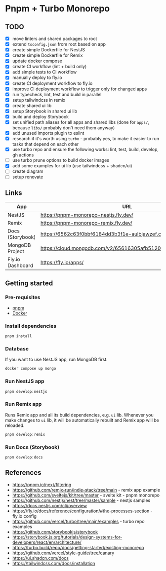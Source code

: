 # Pnpm + Turbo Monorepo

## TODO

- [x] move linters and shared packages to root
- [x] extend `tsconfig.json` from root based on app
- [x] create simple Dockerfile for NestJS
- [x] create simple Dockerfile for Remix
- [x] update docker compose
- [x] create CI workflow (lint + build only)
- [x] add simple tests to CI workflow
- [x] manually deploy to fly.io
- [x] create CI deployment workflow to fly.io
- [x] improve CI deployment workflow to trigger only for changed apps
- [x] run typecheck, lint, test and build in parallel
- [x] setup tailwindcss in remix
- [x] create shared ui lib
- [x] setup Storybook in shared ui lib
- [x] build and deploy Storybook
- [x] set unified path aliases for all apps and shared libs (done for `apps/`, because `libs/` probably don't need them anyway)
- [x] add unused imports plugin to eslint
- [x] research if it's worth using `turbo` - probably yes, to make it easier to run tasks that depend on each other
- [x] use turbo repo and ensure the following works: lint, test, build, develop, gh actions
- [ ] use turbo prune options to build docker images
- [x] add some examples for ui lib (use tailwindcss + shadcn/ui)
- [ ] create diagram
- [ ] setup renovate

## Links

| App              | URL                                                             |
| ---------------- | --------------------------------------------------------------- |
| NestJS           | https://pnpm-monorepo-nestjs.fly.dev/                           |
| Remix            | https://pnpm-monorepo-remix.fly.dev/                            |
| Docs (Storybook) | https://6562c63f0bbf6184dd3b3f1e-aulbjawzef.chromatic.com       |
| MongoDB Project  | https://cloud.mongodb.com/v2/65616305afb5120f9b3a3536#/overview |
| Fly.io Dashboard | https://fly.io/apps/                                            |

## Getting started

### Pre-requisites

- [pnpm](https://pnpm.io/installation)
- [Docker](https://docs.docker.com/get-docker/)

### Install dependencies

```sh
pnpm install
```

### Database

If you want to use NestJS app, run MongoDB first.

```sh
docker compose up mongo
```

### Run NestJS app

```sh
pnpm develop:nestjs
```

### Run Remix app

Runs Remix app and all its build dependencies, e.g. `ui` lib. Whenever you make changes to `ui` lib, it will be automatically rebuilt and Remix app will be reloaded.

```sh
pnpm develop:remix
```

### Run Docs (Storybook)

```sh
pnpm develop:docs
```

## References

- https://pnpm.io/next/filtering
- https://github.com/remix-run/indie-stack/tree/main - remix app example
- https://github.com/sveltejs/kit/tree/master - svelte kit - pnpm monorepo
- https://github.com/nestjs/nest/tree/master/sample - nestjs samples
- https://docs.nestjs.com/cli/overview
- https://fly.io/docs/reference/configuration/#the-processes-section - fly.io config
- https://github.com/vercel/turbo/tree/main/examples - turbo repo examples
- https://github.com/storybookjs/storybook
- https://storybook.js.org/tutorials/design-systems-for-developers/react/en/architecture/
- https://turbo.build/repo/docs/getting-started/existing-monorepo
- https://github.com/vercel/style-guide/tree/canary
- https://ui.shadcn.com/docs
- https://tailwindcss.com/docs/installation
